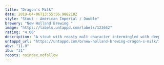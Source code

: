 ```yaml
---
title: "Dragon’s Milk"
date: 2019-04-06T13:55:56.988210Z
style: "Stout - American Imperial / Double"
brewery: "New Holland Brewing "
image: "https://labels.untappd.com/labels/123662"
rating: "4.06"
description: "A stout with roasty malt character intermingled with deep vanilla tones, all dancing in an oak bath."
untappd_url: "https://untappd.com/b/new-holland-brewing-dragon-s-milk/123662"
abv: "11.0"
ibu: "31"
robots: noindex,nofollow
---
```

